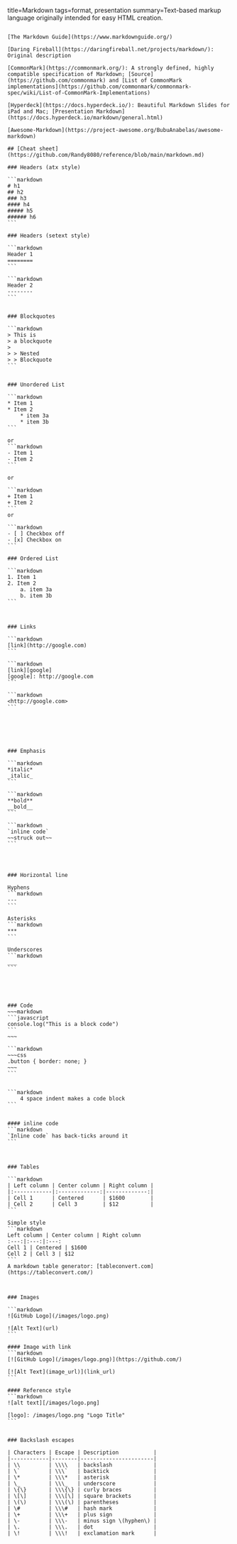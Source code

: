 title=Markdown
tags=format, presentation
summary=Text-based markup language originally intended for easy HTML creation.
~~~~~~

[The Markdown Guide](https://www.markdownguide.org/)

[Daring Fireball](https://daringfireball.net/projects/markdown/): Original description

[CommonMark](https://commonmark.org/): A strongly defined, highly compatible specification of Markdown; [Source](https://github.com/commonmark) and [List of CommonMark implementations](https://github.com/commonmark/commonmark-spec/wiki/List-of-CommonMark-Implementations)

[Hyperdeck](https://docs.hyperdeck.io/): Beautiful Markdown Slides for iPad and Mac; [Presentation Markdown](https://docs.hyperdeck.io/markdown/general.html)

[Awesome-Markdown](https://project-awesome.org/BubuAnabelas/awesome-markdown)

## [Cheat sheet](https://github.com/Randy8080/reference/blob/main/markdown.md)

### Headers (atx style)

```markdown
# h1
## h2
### h3
#### h4
##### h5
###### h6
```

### Headers (setext style)

```markdown
Header 1
========
```

```markdown
Header 2
--------
```


### Blockquotes

```markdown
> This is
> a blockquote
>
> > Nested
> > Blockquote
```


### Unordered List

```markdown
* Item 1
* Item 2
    * item 3a
    * item 3b
```

or
```markdown
- Item 1
- Item 2
```

or

```markdown
+ Item 1
+ Item 2
```
or

```markdown
- [ ] Checkbox off
- [x] Checkbox on
```

### Ordered List

```markdown
1. Item 1
2. Item 2
    a. item 3a
    b. item 3b
```



### Links

```markdown
[link](http://google.com)
```

```markdown
[link][google]
[google]: http://google.com
```

```markdown
<http://google.com>
```






### Emphasis

```markdown
*italic*
_italic_
```

```markdown
**bold**
__bold__
```

```markdown
`inline code`
~~struck out~~
```




### Horizontal line

Hyphens
```markdown
---
```

Asterisks
```markdown
***
```

Underscores
```markdown
___
```





### Code
~~~markdown
```javascript
console.log("This is a block code")
```
~~~

```markdown
~~~css
.button { border: none; }
~~~
```


```markdown
    4 space indent makes a code block
```


#### inline code
```markdown
`Inline code` has back-ticks around it
```



### Tables

```markdown
| Left column | Center column | Right column |
|:------------|:-------------:|-------------:|
| Cell 1      | Centered      | $1600        |
| Cell 2      | Cell 3        | $12          |
```

Simple style
```markdown
Left column | Center column | Right column 
:---:|:---:|:---:
Cell 1 | Centered | $1600 
Cell 2 | Cell 3 | $12 
```
A markdown table generator: [tableconvert.com](https://tableconvert.com/)



### Images

```markdown
![GitHub Logo](/images/logo.png)

![Alt Text](url)
```

#### Image with link
```markdown
[![GitHub Logo](/images/logo.png)](https://github.com/)

[![Alt Text](image_url)](link_url)
```

#### Reference style
```markdown
![alt text][/images/logo.png]

[logo]: /images/logo.png "Logo Title"
```


### Backslash escapes

| Characters | Escape | Description           |
|------------|--------|-----------------------|
| \\         | \\\\   | backslash             |
| \`         | \\\`   | backtick              |
| \*         | \\\*   | asterisk              |
| \_         | \\\_   | underscore            |
| \{\}       | \\\{\} | curly braces          |
| \[\]       | \\\[\] | square brackets       |
| \(\)       | \\\(\) | parentheses           |
| \#         | \\\#   | hash mark             |
| \+         | \\\+   | plus sign             |
| \-         | \\\-   | minus sign \(hyphen\) |
| \.         | \\\.   | dot                   |
| \!         | \\\!   | exclamation mark      |
